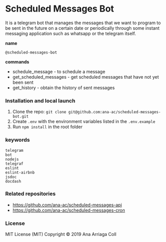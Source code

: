 # Scheduled Messages Bot
It is a telegram bot that manages the messages that we want to program to be sent in the future
on a certain date or periodically through some instant messaging application such as whatsapp or the telegram itself.

**name**
```
@scheduled-messages-bot
```

**commands**
* schedule_message - to schedule a message
* get_scheduled_messages - get scheduled messages that have not yet been sent
* get_history - obtain the history of sent messages

### Installation and local launch

1. Clone the repo: `git clone git@github.com:ana-ac/scheduled-messages-bot.git`
3. Create `.env` with the environment variables listed in the `.env.example`
4. Run `npm install` in the root folder

### keywords

```
telegram
bot
nodejs
telegraf
eslint
eslint-airbnb
jsdoc
docdash
```

### Related repositories
* https://github.com/ana-ac/scheduled-messages-api
* https://github.com/ana-ac/scheduled-messages-cron

### License
MIT License (MIT)
Copyright © 2019 Ana Arriaga Coll
